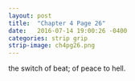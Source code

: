 ```yaml
---
layout: post
title:  "Chapter 4 Page 26"
date:   2016-07-14 19:00:26 -0400
categories: strip grip
strip-image: ch4pg26.png
---
```

 the switch of beat; of peace to hell.   
